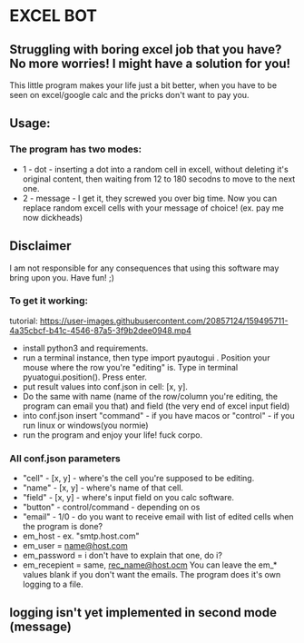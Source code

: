 # EXCEL BOT
## Struggling with boring excel job that you have? No more worries! I might have a solution for you!
This little program makes your life just a bit better, when you have to be seen on excel/google calc and the pricks don't want to pay you.
## Usage:
### The program has two modes:
* 1 - dot - inserting a dot into a random cell in excell, without deleting it's original content, then waiting from 12 to 180 secodns to move to the next one. 
* 2 - message - I get it, they screwed you over big time. Now you can replace random excell cells with your message of choice! (ex. pay me now dickheads)
## Disclaimer
I am not responsible for any consequences that using this software may bring upon you. Have fun! ;)
### To get it working:
tutorial:
https://user-images.githubusercontent.com/20857124/159495711-4a35cbcf-b41c-4546-87a5-3f9b2dee0948.mp4
* install python3 and requirements. 
* run a terminal instance, then type import pyautogui . Position your mouse where the row you're "editing" is. Type in terminal pyuatogui.position(). Press enter.
* put result values into conf.json in  cell: [x, y]. 
* Do the same with name (name of the row/column you're editing, the program can email you that) and field (the very end of excel input field)
* into conf.json insert "command" - if you have macos or "control" - if you run linux or windows(you normie)
* run the program and enjoy your life! fuck corpo.
### All conf.json parameters
* "cell" - [x, y] - where's the cell you're supposed to be editing.
* "name" - [x, y] - where's name of that cell.
* "field" - [x, y] - where's input field on you calc software.
* "button" - control/command - depending on os
* "email" - 1/0 - do you want to receive email with list of edited cells when the program is done?
* em_host - ex. "smtp.host.com"
* em_user = name@host.com
* em_password = i don't have to explain that one, do i?
* em_recepient = same, rec_name@host.ocm
You can leave the em_* values blank if you don't want the emails. The program does it's own logging to a file.

## logging isn't yet implemented in second mode (message)

